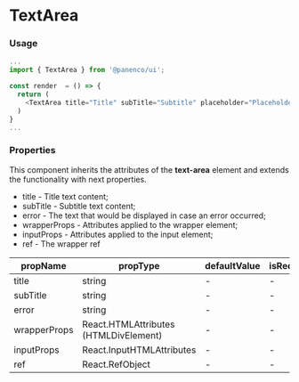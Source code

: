 # TextArea

### Usage

```js
...
import { TextArea } from '@panenco/ui';

const render  = () => {
  return (
    <TextArea title="Title" subTitle="Subtitle" placeholder="Placeholder" maxLength="10" />
  )
}
...
```

<!-- STORY -->

### Properties

This component inherits the attributes of the **text-area** element and extends the functionality with next properties.

- title - Title text content;
- subTitle - Subtitle text content;
- error - The text that would be displayed in case an error occurred;
- wrapperProps - Attributes applied to the wrapper element;
- inputProps - Attributes applied to the input element;
- ref - The wrapper ref

| propName     | propType                              | defaultValue | isRequired |
| ------------ | ------------------------------------- | ------------ | ---------- |
| title        | string                                | -            | -          |
| subTitle     | string                                | -            | -          |
| error        | string                                | -            | -          |
| wrapperProps | React.HTMLAttributes (HTMLDivElement) | -            | -          |
| inputProps   | React.InputHTMLAttributes             | -            | -          |
| ref          | React.RefObject                       | -            | -          |
